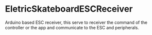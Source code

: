 # EletricSkateboardESCReceiver
Arduino based ESC receiver, this serve to receiver the command of the controller or the app and communicate to the ESC and peripherals.
